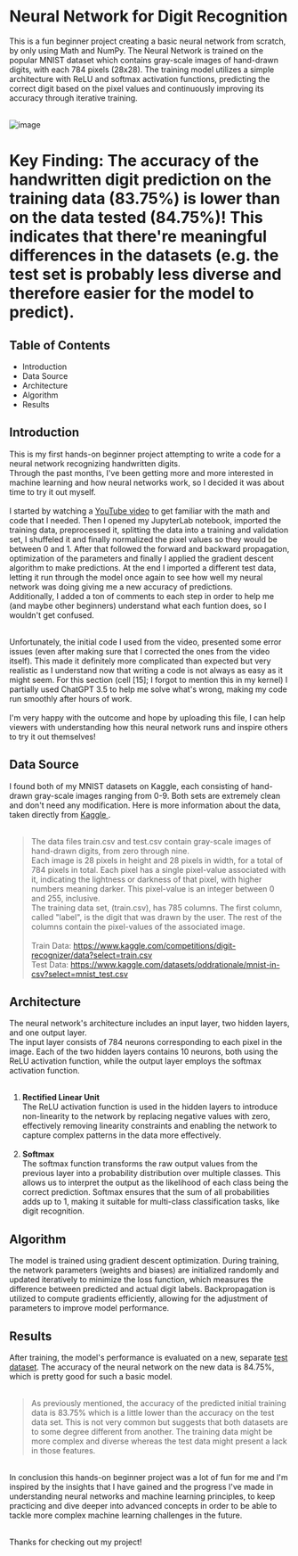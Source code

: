 <h1>Neural Network for Digit Recognition</h1>
This is a fun beginner project creating a basic neural network from scratch, by only using Math and NumPy.
The Neural Network is trained on the popular MNIST dataset which contains gray-scale images of hand-drawn digits, with each 784 pixels (28x28).
The training model utilizes a simple architecture with ReLU and softmax activation functions, predicting the correct digit based on the pixel values and continuously improving its accuracy through iterative training.<br><br>


![image](https://github.com/Salchegger/Simple-Neural-Network-for-Handwritten-Digit-Recognition/assets/167821529/8a15e151-f150-46d4-b5f6-b5a2392946fe)
<br>

<h1>Key Finding: The accuracy of the handwritten digit prediction on the training data (83.75%) is lower than on the data tested (84.75%)!
This indicates that there're meaningful differences in the datasets (e.g. the test set is probably less diverse and therefore easier for the model to predict).</h1>

<h2>Table of Contents</h2>
<ul>
  <li>Introduction</li>
  <li>Data Source</li>
  <li>Architecture</li>
  <li>Algorithm</li>
  <li>Results</li>
</ul>

<h2>Introduction</h2>
This is my first hands-on beginner project attempting to write a code for a neural network recognizing handwritten digits.<br> Through the past months, I've been getting more and more interested in machine learning and how neural networks work, so I decided it was about time to try it out myself.<br><br>
I started by watching a <a href="https://www.youtube.com/watch?v=w8yWXqWQYmU&t=1667s">YouTube video</a> to get familiar with the math and code that I needed. Then I opened my JupyterLab notebook, imported the training data, preprocessed it, splitting the data into a training and validation set, I shuffeled it and finally normalized the pixel values so they would be between 0 and 1. After that followed the forward and backward propagation, optimization of the parameters and finally I applied the gradient descent algorithm to make predictions.
At the end I imported a different test data, letting it run through the model once again to see how well my neural network was doing giving me a new accuracy of predictions.<br>
Additionally, I added a ton of comments to each step in order to help me (and maybe other beginners) understand what each funtion does, so I wouldn't get confused.<br> <br>

Unfortunately, the initial code I used from the video, presented some error issues (even after making sure that I corrected the ones from the video itself). This made it definitely more complicated than expected but very realistic as I understand now that writing a code is not always as easy as it might seem. For this section (cell [15]; I forgot to mention this in my kernel) I partially used ChatGPT 3.5 to help me solve what's wrong, making my code run smoothly after hours of work.<br> <br>
I'm very happy with the outcome and hope by uploading this file, I can help viewers with understanding how this neural network runs and inspire others to try it out themselves!<br> 

 
<h2>Data Source</h2>
I found both of my MNIST datasets on Kaggle, each consisting of hand-drawn gray-scale images ranging from 0-9. 
Both sets are extremely clean and don't need any modification. Here is more information about the data, taken directly from <a href="https://www.kaggle.com"> Kaggle </a>.<br> <br>

> The data files train.csv and test.csv contain gray-scale images of hand-drawn digits, from zero through nine. <br>Each image is 28 pixels in height and 28 pixels in width, for a total of 784 pixels in total. Each pixel has a single pixel-value associated with it, indicating the lightness or darkness of that pixel, with higher numbers meaning darker. This pixel-value is an integer between 0 and 255, inclusive. <br>The training data set, (train.csv), has 785 columns. The first column, called "label", is the digit that was drawn by the user. The rest of the columns contain the pixel-values of the associated image.<br> <br>
Train Data:
https://www.kaggle.com/competitions/digit-recognizer/data?select=train.csv <br>
Test Data:
https://www.kaggle.com/datasets/oddrationale/mnist-in-csv?select=mnist_test.csv


<h2>Architecture</h2>
The neural network's architecture includes an input layer, two hidden layers, and one output layer. <br>
The input layer consists of 784 neurons corresponding to each pixel in the image. Each of the two hidden layers contains 10 neurons, both using the ReLU activation function, while the output layer employs the softmax activation function.<br> <br>

<ol>
  <li><strong>Rectified Linear Unit</strong></li>
    The ReLU activation function is used in the hidden layers to introduce non-linearity to the network by replacing negative values with zero, effectively removing linearity constraints     and enabling the network to capture complex patterns in the data more effectively.<br><br>
  <li><strong>Softmax</strong></li>
  The softmax function transforms the raw output values from the previous layer into a probability distribution over multiple classes. This allows us to interpret the output as the         likelihood of each class being the correct prediction. Softmax ensures that the sum of all probabilities adds up to 1, making it suitable for multi-class classification tasks, like       digit recognition.
</ol>

<h2>Algorithm</h2>
The model is trained using gradient descent optimization. During training, the network parameters (weights and biases) are initialized randomly and updated iteratively to minimize the 
loss function, which measures the difference between predicted and actual digit labels. Backpropagation is utilized to compute gradients efficiently, allowing for the adjustment of 
parameters to improve model performance.


<h2>Results</h2>
After training, the model's performance is evaluated on a new, separate <a href="https://www.kaggle.com/datasets/oddrationale/mnist-in-csv?select=mnist_test.csv">test dataset</a>. The accuracy of the neural network on the new data is 84.75%, which is pretty good for such a basic model.<br> <br>

> As previously mentioned, the accuracy of the predicted initial training data is 83.75% which is a little lower than the accuracy on the test data set. This is not very common but
suggests that both datasets are to some degree different from another. The training data might be more complex and diverse whereas the test data might present a lack in those features.

<br>
In conclusion this hands-on beginner project was a lot of fun for me and I'm inspired by the insights that I have gained and the progress I've made in understanding neural networks and machine learning principles, to keep practicing and dive deeper into advanced concepts in order to be able to tackle more complex machine learning challenges in the future.<br> <br>

Thanks for checking out my project!
